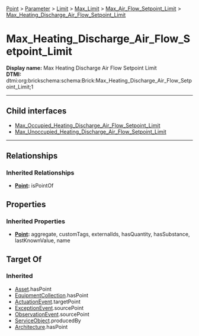 [Point](../../../../../Point.md) > [Parameter](../../../../Parameter.md) > [Limit](../../../Limit.md) > [Max_Limit](../../Max_Limit.md) > [Max_Air_Flow_Setpoint_Limit](../Max_Air_Flow_Setpoint_Limit.md) > [Max_Heating_Discharge_Air_Flow_Setpoint_Limit](#)
# Max_Heating_Discharge_Air_Flow_Setpoint_Limit

**Display name:** Max Heating Discharge Air Flow Setpoint Limit<br />
**DTMI:** dtmi:org:brickschema:schema:Brick:Max_Heating_Discharge_Air_Flow_Setpoint_Limit;1

---


## Child interfaces
* [Max_Occupied_Heating_Discharge_Air_Flow_Setpoint_Limit](Max_Occupied_Heating_Discharge_Air_Flow_Setpoint_Limit.md)
* [Max_Unoccupied_Heating_Discharge_Air_Flow_Setpoint_Limit](Max_Unoccupied_Heating_Discharge_Air_Flow_Setpoint_Limit.md)

---
## Relationships
### Inherited Relationships
* **[Point](../../../../../Point.md):** isPointOf
## Properties
### Inherited Properties
* **[Point](../../../../../Point.md):** aggregate, customTags, externalIds, hasQuantity, hasSubstance, lastKnownValue, name
## Target Of
### Inherited
* [Asset](../../../../../../Asset/Asset.md).hasPoint
* [EquipmentCollection](../../../../../../Collection/AssetCollection/EquipmentCollection/EquipmentCollection.md).hasPoint
* [ActuationEvent](../../../../../../Event/PointEvent/ActuationEvent.md).targetPoint
* [ExceptionEvent](../../../../../../Event/PointEvent/ExceptionEvent.md).sourcePoint
* [ObservationEvent](../../../../../../Event/PointEvent/ObservationEvent.md).sourcePoint
* [ServiceObject](../../../../../../Information/ServiceObject/ServiceObject.md).producedBy
* [Architecture](../../../../../../Space/Architecture/Architecture.md).hasPoint
